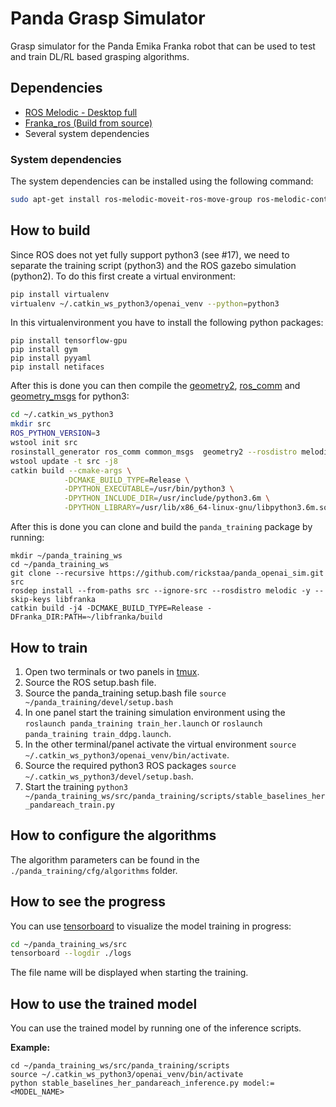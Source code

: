 # Panda Grasp Simulator

Grasp simulator for the Panda Emika Franka robot that can be used to test and train DL/RL based grasping algorithms.

## Dependencies
- [ROS Melodic - Desktop full](https://wiki.ros.org/melodic/Installation/Ubuntu)
- [Franka_ros (Build from source)](https://frankaemika.github.io/docs/installation_linux.html)
- Several system dependencies

### System dependencies

The system dependencies can be installed using the following command:

```bash
sudo apt-get install ros-melodic-moveit-ros-move-group ros-melodic-controller-manager* ros-melodic-moveit* ros-melodic-effort-controllers ros-melodic-joint-trajectory-controller ros-melodic-gazebo-ros* ros-melodic-rviz* libboost-filesystem-dev libjsoncpp-dev python3-pycryptodome python3-gnupg python3-tk python-future python3-pyqt5 python3-sip python3-sip-dev python3-empy
```

## How to build

Since ROS does not yet fully support python3 (see #17), we need to separate the training script (python3) and the ROS gazebo simulation (python2). To do this first create a virtual environment:

```bash
pip install virtualenv 
virtualenv ~/.catkin_ws_python3/openai_venv --python=python3 
```

In this virtualenvironment you have to install the following python packages:

```
pip install tensorflow-gpu
pip install gym
pip install pyyaml
pip install netifaces
```

After this is done you can then compile the [geometry2](https://github.com/ros/geometry2), [ros_comm](https://github.com/ros/ros_comm) and [geometry_msgs](https://github.com/ros/common_msgs) for python3:


```bash
cd ~/.catkin_ws_python3
mkdir src
ROS_PYTHON_VERSION=3
wstool init src
rosinstall_generator ros_comm common_msgs  geometry2 --rosdistro melodic --deps | wstool merge -t src -
wstool update -t src -j8
catkin build --cmake-args \
            -DCMAKE_BUILD_TYPE=Release \
            -DPYTHON_EXECUTABLE=/usr/bin/python3 \
            -DPYTHON_INCLUDE_DIR=/usr/include/python3.6m \
            -DPYTHON_LIBRARY=/usr/lib/x86_64-linux-gnu/libpython3.6m.so
```

After this is done you can clone and build the `panda_training` package by running:

```
mkdir ~/panda_training_ws
cd ~/panda_training_ws
git clone --recursive https://github.com/rickstaa/panda_openai_sim.git src
rosdep install --from-paths src --ignore-src --rosdistro melodic -y --skip-keys libfranka
catkin build -j4 -DCMAKE_BUILD_TYPE=Release -DFranka_DIR:PATH=~/libfranka/build
```

## How to train

1. Open two terminals or two panels in [tmux](https://github.com/tmux/tmux/wiki).
2. Source the ROS setup.bash file.
3. Source the panda_training setup.bash file `source ~/panda_training/devel/setup.bash`
4. In one panel start the training simulation environment using the `roslaunch panda_training train_her.launch` or `roslaunch panda_training train_ddpg.launch`.
6. In the other terminal/panel activate the virtual environment `source ~/.catkin_ws_python3/openai_venv/bin/activate`.
6. Source the required python3 ROS packages `source ~/.catkin_ws_python3/devel/setup.bash`.
7. Start the training `python3 ~/panda_training_ws/src/panda_training/scripts/stable_baselines_her_pandareach_train.py`

## How to configure the algorithms

The algorithm parameters can be found in the `./panda_training/cfg/algorithms` folder.

## How to see the progress

You can use [tensorboard](https://www.tensorflow.org/tensorboard/) to visualize the model training in progress:

```bash
cd ~/panda_training_ws/src
tensorboard --logdir ./logs
```

The file name will be displayed when starting the training.

## How to use the trained model

You can use the trained model by running one of the inference scripts.

**Example:**

```
cd ~/panda_training_ws/src/panda_training/scripts
source ~/.catkin_ws_python3/openai_venv/bin/activate
python stable_baselines_her_pandareach_inference.py model:=<MODEL_NAME>
```
